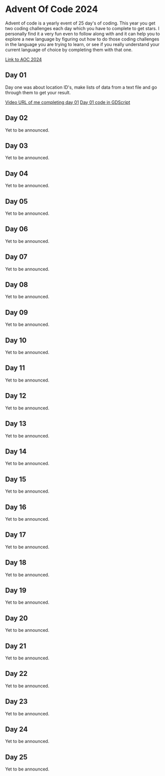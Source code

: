 # Advent Of Code 2024

Advent of code is a yearly event of 25 day's of coding. This year you get two coding challenges each day which you have to complete to get stars. I personally find it a very fun even to follow along with and it can help you to explore a new language by figuring out how to do those coding challenges in the language you are trying to learn, or see if you really understand your current language of choice by completing them with that one.

[Link to AOC 2024](https://adventofcode.com/)

## Day 01

Day one was about location ID's, make lists of data from a text file and go through them to get your result.

[Video URL of me completing day 01](https://youtu.be/8VTMM9alsXM)
[Day 01 code in GDScript](src/01)

## Day 02

Yet to be announced.

## Day 03

Yet to be announced.

## Day 04

Yet to be announced.

## Day 05

Yet to be announced.

## Day 06

Yet to be announced.

## Day 07

Yet to be announced.

## Day 08

Yet to be announced.

## Day 09

Yet to be announced.

## Day 10

Yet to be announced.

## Day 11

Yet to be announced.

## Day 12

Yet to be announced.

## Day 13

Yet to be announced.

## Day 14

Yet to be announced.

## Day 15

Yet to be announced.

## Day 16

Yet to be announced.

## Day 17

Yet to be announced.

## Day 18

Yet to be announced.

## Day 19

Yet to be announced.

## Day 20

Yet to be announced.

## Day 21

Yet to be announced.

## Day 22

Yet to be announced.

## Day 23

Yet to be announced.

## Day 24

Yet to be announced.

## Day 25

Yet to be announced.

